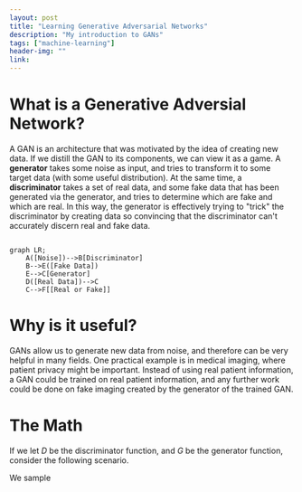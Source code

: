 ```yaml
---
layout: post
title: "Learning Generative Adversarial Networks"
description: "My introduction to GANs"
tags: ["machine-learning"]
header-img: ""
link: 
---
```


# What is a Generative Adversial Network?

A GAN is an architecture that was motivated by the idea of creating new data. If we distill the GAN to its components, we can view it as a game. A **generator** takes some noise as input, and tries to transform it to some target data (with some useful distribution). At the same time, a **discriminator** takes a set of real data, and some fake data that has been generated via the generator, and tries to determine which are fake and which are real. In this way, the generator is effectively trying to "trick" the discriminator by creating data so convincing that the discriminator can't accurately discern real and fake data.

```mermaid

graph LR;
    A([Noise])-->B[Discriminator]
    B-->E([Fake Data])
    E-->C[Generator]
    D([Real Data])-->C
    C-->F[[Real or Fake]]
```

# Why is it useful?

GANs allow us to generate new data from noise, and therefore can be very helpful in many fields. One practical example is in medical imaging, where patient privacy might be important. Instead of using real patient information, a GAN could be trained on real patient information, and any further work could be done on fake imaging created by the generator of the trained GAN.

# The Math

If we let $D$ be the discriminator function, and $G$ be the generator function, consider the following scenario.

We sample 
